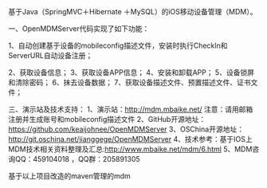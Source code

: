 基于Java（SpringMVC＋Hibernate ＋MySQL）的iOS移动设备管理（MDM）。

一、OpenMDMServer代码实现了如下功能：

1、自动创建基于设备的mobileconfig描述文件，安装时执行CheckIn和ServerURL自动设备注册；

2、获取设备信息；
3、获取设备APP信息；
4、安装和卸载APP；
5、设备锁屏和清除密码；
6、抹去设备数据；
7、获取设备描述文件、预置描述文件、证书文件；

三、演示站及技术支持：
1、演示站：http://mdm.mbaike.net/ 注意：请用邮箱注册并生成账号和mobileconfig描述文件
2、GitHub开源地址：https://github.com/keaijohnee/OpenMDMServer
3、OSChina开源地址：http://git.oschina.net/jianggege/OpenMDMServer
4、技术参考：基于IOS上MDM技术相关资料整理及汇总:http://www.mbaike.net/mdm/6.html
5、MDM咨询QQ：459104018 ，QQ群：205891305


基于以上项目改造的maven管理的mdm
